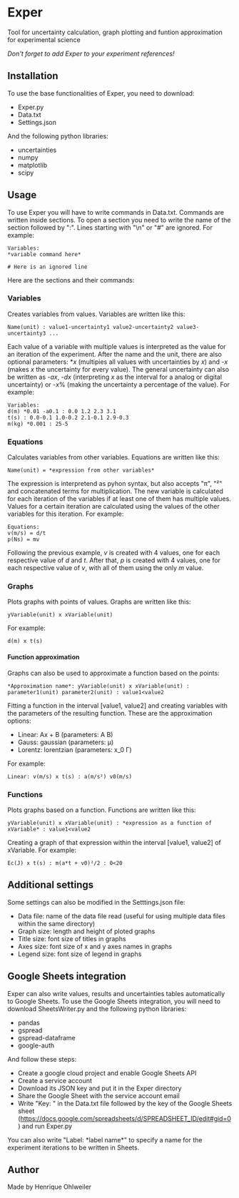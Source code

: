 # Exper
Tool for uncertainty calculation, graph plotting and funtion approximation for experimental science

_Don't forget to add Exper to your experiment references!_

## Installation
To use the base functionalities of Exper, you need to download:
- Exper.py
- Data.txt
- Settings.json

And the following python libraries:
- uncertainties
- numpy
- matplotlib
- scipy

## Usage
To use Exper you will have to write commands in Data.txt. Commands are written inside sections. To open a section you need to write the name of the section followed by ":". Lines starting with "\n" or "#" are ignored. For example:
```
Variables:
*variable command here*

# Here is an ignored line
```
Here are the sections and their commands:

### Variables
Creates variables from values. Variables are written like this:
```
Name(unit) : value1-uncertainty1 value2-uncertainty2 value3-uncertainty3 ...
```
Each value of a variable with multiple values is interpreted as the value for an iteration of the experiment.
After the name and the unit, there are also optional parameters: *_x_ (multipies all values with uncertainties by _x_) and -_x_ (makes _x_ the uncertainty for every value). The general uncertainty can also be written as -_ax_, -_dx_ (interpreting _x_ as the interval for a analog or digital uncertainty) or -_x_% (making the uncertainty a percentage of the value). For example:
```
Variables:
d(m) *0.01 -a0.1 : 0.0 1.2 2.3 3.1
t(s) : 0.0-0.1 1.0-0.2 2.1-0.1 2.9-0.3
m(kg) *0.001 : 25-5
```

### Equations
Calculates variables from other variables. Equations are written like this:
```
Name(unit) = *expression from other variables*
```
The expression is interpretend as pyhon syntax, but also accepts "π", "²" and concatenated terms for multiplication.
The new variable is calculated for each iteration of the variables if at least one of them has multiple values. Values for a certain iteration are calculated using the values of the other variables for this iteration. For example:
```
Equations:
v(m/s) = d/t
p(Ns) = mv
```
Following the previous example, _v_ is created with 4 values, one for each respective value of _d_ and _t_. After that, _p_ is created with 4 values, one for each respective value of _v_, with all of them using the only _m_ value.

### Graphs
Plots graphs with points of values. Graphs are written like this:
```
yVariable(unit) x xVariable(unit)
```
For example:
```
d(m) x t(s)
```
#### Function approximation
Graphs can also be used to approximate a function based on the points:
```
*Approximation name*: yVariable(unit) x xVariable(unit) : parameter1(unit) parameter2(unit) : value1<value2
```
Fitting a function in the interval [value1, value2] and creating variables with the parameters of the resulting function. These are the approximation options:
- Linear: Ax + B (parameters: A B)
- Gauss: gaussian (parameters: μ)
- Lorentz: lorentzian (parameters: x_0 Γ)

For example:
```
Linear: v(m/s) x t(s) : a(m/s²) v0(m/s)
```

### Functions
Plots graphs based on a function. Functions are written like this:
```
yVariable(unit) x xVariable(unit) : *expression as a function of xVariable* : value1<value2
```
Creating a graph of that expression within the interval [value1, value2] of xVariable. For example:
```
Ec(J) x t(s) : m(a*t + v0)²/2 : 0<20
```

## Additional settings
Some settings can also be modified in the Setttings.json file:
- Data file: name of the data file read (useful for using multiple data files within the same directory)
- Graph size: length and height of ploted graphs
- Title size: font size of titles in graphs
- Axes size: font size of x and y axes names in graphs
- Legend size: font size of legend in graphs

## Google Sheets integration
Exper can also write values, results and uncertainties tables automatically to Google Sheets. To use the Google Sheets integration, you will need to download SheetsWriter.py and the following python libraries:
- pandas
- gspread
- gspread-dataframe
- google-auth

And follow these steps:
- Create a google cloud project and enable Google Sheets API
- Create a service account
- Download its JSON key and put it in the Exper directory
- Share the Google Sheet with the service account email
- Write "Key: " in the Data.txt file followed by the key of the Google Sheets sheet (https://docs.google.com/spreadsheets/d/SPREADSHEET_ID/edit#gid=0) and run Exper.py

You can also write "Label: \*label name*" to specify a name for the experiment iterations to be written in Sheets.

## Author
Made by Henrique Ohlweiler